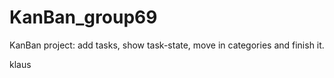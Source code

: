 # KanBan_group69
KanBan project: add tasks, show task-state, move in categories and finish it.

klaus